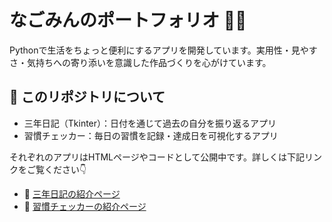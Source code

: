 # なごみんのポートフォリオ 🧑‍💻

Pythonで生活をちょっと便利にするアプリを開発しています。実用性・見やすさ・気持ちへの寄り添いを意識した作品づくりを心がけています。

## 📂 このリポジトリについて

- 三年日記（Tkinter）：日付を通じて過去の自分を振り返るアプリ  
- 習慣チェッカー：毎日の習慣を記録・達成日を可視化するアプリ  

それぞれのアプリはHTMLページやコードとして公開中です。詳しくは下記リンクをご覧ください👇

- 🔗 [三年日記の紹介ページ](index.html)
- 🔗 [習慣チェッカーの紹介ページ]("https://nagomin0705.github.io/portfolio/habit.html")
